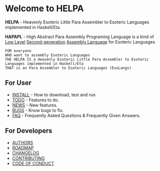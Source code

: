# Welcome to HELPA

**HELPA** - Heavenly Esoteric Little Para Assembler to Esoteric Languages implemented in Haskell/Eta.

**HAPAPL** - High Abstract Para Assembly Programing Language is a kind of [Low Level] [Second-generation] [Assembly Language] for Esoteric Languages

```
FOR everyone
WHO want to assembly Esoteric Languages
THE HELPA IS a Heavenly Esoteric Little Para Assembler to Esoteric Languages implemented in Haskell/Eta
THAT is an Para Assembler to Esoteric Languages (EsoLangs)
```

## For User
* [INSTALL](INSTALL.md) - How to download, test and run.
* [TODO](TODO.md) - Features to do.
* [NEWS](NEWS.md) - New features.
* [BUGS](BUGS.md) - Know bugs to fix.
* [FAQ](FAQ.md) -  Frequently Asked Questions & Frequently Given Answers.

## For Developers

* [AUTHORS](AUTHORS.md)
* [ROADMAP](ROADMAP.md)
* [CHANGELOG](CHANGELOG.md)
* [CONTRIBUTING](CONTRIBUTING.md)
* [CODE OF CONDUCT](CODE_OF_CONDUCT.md)

[Low Level]:         https://en.wikipedia.org/wiki/Low-level_programming_language
[Second-generation]: https://en.wikipedia.org/wiki/Second-generation_programming_language
[Assembly Language]: https://en.wikipedia.org/wiki/Assembly_language
